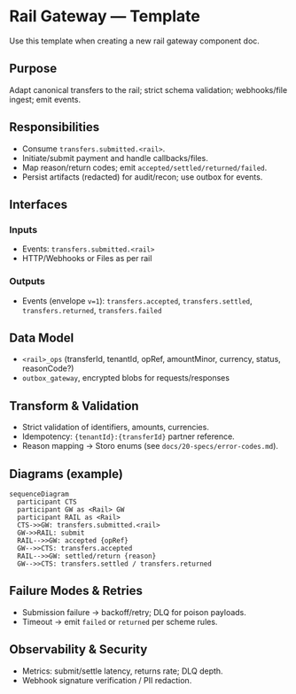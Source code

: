 # Rail Gateway — Template

Use this template when creating a new rail gateway component doc.

## Purpose  
Adapt canonical transfers to the rail; strict schema validation; webhooks/file ingest; emit events.

## Responsibilities
- Consume `transfers.submitted.<rail>`.
- Initiate/submit payment and handle callbacks/files.
- Map reason/return codes; emit `accepted/settled/returned/failed`.
- Persist artifacts (redacted) for audit/recon; use outbox for events.

## Interfaces
### Inputs
- Events: `transfers.submitted.<rail>`
- HTTP/Webhooks or Files as per rail

### Outputs
- Events (envelope `v=1`): `transfers.accepted`, `transfers.settled`, `transfers.returned`, `transfers.failed`

## Data Model
- `<rail>_ops` (transferId, tenantId, opRef, amountMinor, currency, status, reasonCode?)
- `outbox_gateway`, encrypted blobs for requests/responses

## Transform & Validation
- Strict validation of identifiers, amounts, currencies.
- Idempotency: `{tenantId}:{transferId}` partner reference.
- Reason mapping → Storo enums (see `docs/20-specs/error-codes.md`).

## Diagrams (example)
```mermaid
sequenceDiagram
  participant CTS
  participant GW as <Rail> GW
  participant RAIL as <Rail>
  CTS->>GW: transfers.submitted.<rail>
  GW->>RAIL: submit
  RAIL-->>GW: accepted {opRef}
  GW-->>CTS: transfers.accepted
  RAIL-->>GW: settled/return {reason}
  GW-->>CTS: transfers.settled / transfers.returned
```

## Failure Modes & Retries
- Submission failure → backoff/retry; DLQ for poison payloads.
- Timeout → emit `failed` or `returned` per scheme rules.

## Observability & Security
- Metrics: submit/settle latency, returns rate; DLQ depth.
- Webhook signature verification / PII redaction.
